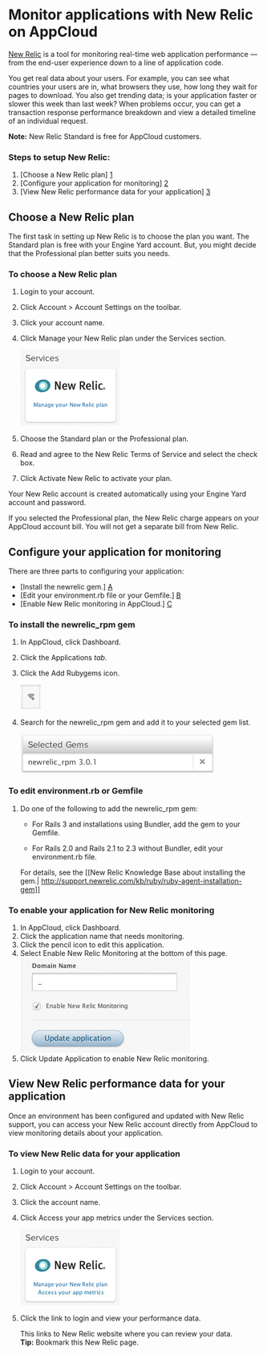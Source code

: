 # Monitor applications with New Relic on AppCloud

[New Relic](http://newrelic.com/) is a tool for monitoring real-time web application performance — from the end-user experience down to a line of application code. 

You get real data about your users. For example, you can see what countries your 
users are in, what browsers they use, how long they wait for pages to download. You 
also get trending data; is your application faster or slower this week than last 
week? When problems occur, you can get a transaction response performance breakdown 
and view a detailed timeline of an individual request.    

**Note:** New Relic Standard is free for AppCloud customers.

### Steps to setup New Relic:

1. [Choose a New Relic plan] [1]
2. [Configure your application for monitoring] [2]
3. [View New Relic performance data for your application] [3]

<h2 id="topic1"> Choose a New Relic plan</h2>

The first task in setting up New Relic is to choose the plan you want. The 
Standard plan is free with your Engine Yard account. But, you might decide 
that the Professional plan better suits you needs. 

### To choose a New Relic plan

  1. Login to your account.
  2. Click Account > Account Settings on the toolbar.
  3. Click your account name.

  4. Click Manage your New Relic plan under the Services section.

      ![New Relic logo under Services](images/new_relic_logo.png)

  5. Choose the Standard plan or the Professional plan.
  6. Read and agree to the New Relic Terms of Service and select the check box. 
  7. Click Activate New Relic to activate your plan.

Your New Relic account is created automatically using your Engine Yard account and password. 

If you selected the Professional plan, the New Relic charge appears on your AppCloud 
account bill. You will not get a separate bill from New Relic.

<h2 id="topic2"> Configure your application for monitoring</h2>

There are three parts to configuring your application:  

  * [Install the newrelic gem.] [A]  
  * [Edit your environment.rb file or your Gemfile.] [B]  
  * [Enable New Relic monitoring in AppCloud.] [C]

<h3 id="topicA"> To install the newrelic_rpm gem</h3> 

1. In AppCloud, click Dashboard.
2. Click the Applications *tab*.
3. Click the Add Rubygems icon. 

    ![add rubygems icon](images/add_ruby_gem.png)

4. Search for the newrelic_rpm gem and add it to your selected gem list.

    ![newrelic rpm 3.0.1 gem selected](images/newrelic_rpm_gem_selected.png)

<!-- 2011.06.03 JD says: at some later date replace the above with a cross-reference to the generic process of adding a gem -->

<h3 id="topicA"> To edit environment.rb or Gemfile</h3> 

1. Do one of the following to add the newrelic_rpm gem:

    * For Rails 3 and installations using Bundler, add the gem to your Gemfile.

    * For Rails 2.0 and Rails 2.1 to 2.3 without Bundler, edit your environment.rb file.

    For details, see the [[New Relic Knowledge Base about installing the gem.|  http://support.newrelic.com/kb/ruby/ruby-agent-installation-gem]]

<h3 id="topicC"> To enable your application for New Relic monitoring</h3>

1. In AppCloud, click Dashboard.
2. Click the application name that needs monitoring.
3. Click the pencil icon to edit this application.
4. Select Enable New Relic Monitoring at the bottom of this page.
    ![Enable New Relic Monitoring check box](images/enable_new_relic_monitoring.png)
4. Click Update Application to enable New Relic monitoring.


<h2 id="topic3"> View New Relic performance data for your application</h2>

Once an environment has been configured and updated with New Relic support, you can
access your New Relic account directly from AppCloud to view monitoring details about 
your application.

### To view New Relic data for your application

1. Login to your account.
2. Click Account > Account Settings on the toolbar.
3. Click the account name.
4. Click Access your app metrics under the Services section.

    ![New Relic logo under Services now activated](images/new_relic_logo_activated.png)

5. Click the link to login and view your performance data.

    This links to New Relic website where you can review your data.  
    **Tip:** Bookmark this New Relic page.  


  [1]: #topic1        "topic1"
  [2]: #topic2        "topic2"
  [3]: #topic3        "topic3"
  [A]: #topicA        "topicA"	
  [B]: #topicB        "topicB"
  [C]: #topicC        "topicC"